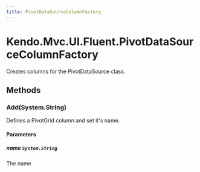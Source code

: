 ```yaml
---
title: PivotDataSourceColumnFactory
---
```


# Kendo.Mvc.UI.Fluent.PivotDataSourceColumnFactory
Creates columns for the PivotDataSource class.




## Methods


### Add(System.String)
Defines a PivotGrid column and set it's name.


#### Parameters

##### name `System.String`
The name






